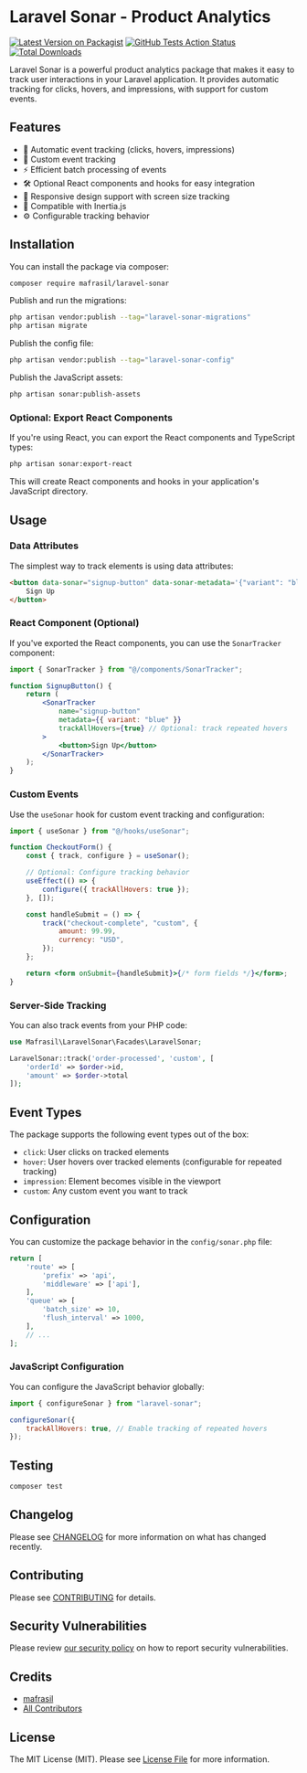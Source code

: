 # Laravel Sonar - Product Analytics

[![Latest Version on Packagist](https://img.shields.io/packagist/v/mafrasil/laravel-sonar.svg?style=flat-square)](https://packagist.org/packages/mafrasil/laravel-sonar)
[![GitHub Tests Action Status](https://img.shields.io/github/actions/workflow/status/mafrasil/laravel-sonar/run-tests.yml?branch=main&label=tests&style=flat-square)](https://github.com/mafrasil/laravel-sonar/actions?query=workflow%3Arun-tests+branch%3Amain)
[![Total Downloads](https://img.shields.io/packagist/dt/mafrasil/laravel-sonar.svg?style=flat-square)](https://packagist.org/packages/mafrasil/laravel-sonar)

Laravel Sonar is a powerful product analytics package that makes it easy to track user interactions in your Laravel application. It provides automatic tracking for clicks, hovers, and impressions, with support for custom events.

## Features

-   🚀 Automatic event tracking (clicks, hovers, impressions)
-   🎯 Custom event tracking
-   ⚡ Efficient batch processing of events
-   🛠️ Optional React components and hooks for easy integration
-   📱 Responsive design support with screen size tracking
-   🔄 Compatible with Inertia.js
-   ⚙️ Configurable tracking behavior

## Installation

You can install the package via composer:

```bash
composer require mafrasil/laravel-sonar
```

Publish and run the migrations:

```bash
php artisan vendor:publish --tag="laravel-sonar-migrations"
php artisan migrate
```

Publish the config file:

```bash
php artisan vendor:publish --tag="laravel-sonar-config"
```

Publish the JavaScript assets:

```bash
php artisan sonar:publish-assets
```

### Optional: Export React Components

If you're using React, you can export the React components and TypeScript types:

```bash
php artisan sonar:export-react
```

This will create React components and hooks in your application's JavaScript directory.

## Usage

### Data Attributes

The simplest way to track elements is using data attributes:

```html
<button data-sonar="signup-button" data-sonar-metadata='{"variant": "blue"}'>
    Sign Up
</button>
```

### React Component (Optional)

If you've exported the React components, you can use the `SonarTracker` component:

```jsx
import { SonarTracker } from "@/components/SonarTracker";

function SignupButton() {
    return (
        <SonarTracker
            name="signup-button"
            metadata={{ variant: "blue" }}
            trackAllHovers={true} // Optional: track repeated hovers
        >
            <button>Sign Up</button>
        </SonarTracker>
    );
}
```

### Custom Events

Use the `useSonar` hook for custom event tracking and configuration:

```jsx
import { useSonar } from "@/hooks/useSonar";

function CheckoutForm() {
    const { track, configure } = useSonar();

    // Optional: Configure tracking behavior
    useEffect(() => {
        configure({ trackAllHovers: true });
    }, []);

    const handleSubmit = () => {
        track("checkout-complete", "custom", {
            amount: 99.99,
            currency: "USD",
        });
    };

    return <form onSubmit={handleSubmit}>{/* form fields */}</form>;
}
```

### Server-Side Tracking

You can also track events from your PHP code:

```php
use Mafrasil\LaravelSonar\Facades\LaravelSonar;

LaravelSonar::track('order-processed', 'custom', [
    'orderId' => $order->id,
    'amount' => $order->total
]);
```

## Event Types

The package supports the following event types out of the box:

-   `click`: User clicks on tracked elements
-   `hover`: User hovers over tracked elements (configurable for repeated tracking)
-   `impression`: Element becomes visible in the viewport
-   `custom`: Any custom event you want to track

## Configuration

You can customize the package behavior in the `config/sonar.php` file:

```php
return [
    'route' => [
        'prefix' => 'api',
        'middleware' => ['api'],
    ],
    'queue' => [
        'batch_size' => 10,
        'flush_interval' => 1000,
    ],
    // ...
];
```

### JavaScript Configuration

You can configure the JavaScript behavior globally:

```javascript
import { configureSonar } from "laravel-sonar";

configureSonar({
    trackAllHovers: true, // Enable tracking of repeated hovers
});
```

## Testing

```bash
composer test
```

## Changelog

Please see [CHANGELOG](CHANGELOG.md) for more information on what has changed recently.

## Contributing

Please see [CONTRIBUTING](CONTRIBUTING.md) for details.

## Security Vulnerabilities

Please review [our security policy](../../security/policy) on how to report security vulnerabilities.

## Credits

-   [mafrasil](https://github.com/mafrasil)
-   [All Contributors](../../contributors)

## License

The MIT License (MIT). Please see [License File](LICENSE.md) for more information.
